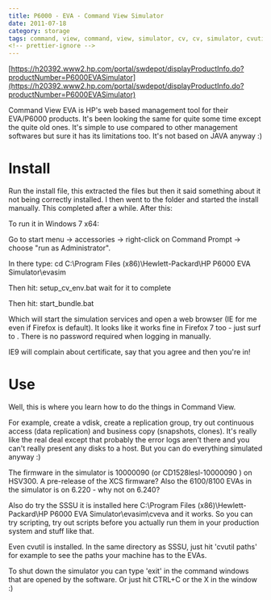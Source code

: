 ```yaml
---
title: P6000 - EVA - Command View Simulator
date: 2011-07-18
category: storage
tags: command, view, command, view, simulator, cv, cv, simulator, cvutil, disk, array, eva, firmware, hp, hsv300, p6000, simulator, sssu, storage, xcs
<!-- prettier-ignore -->
---
```


[https://h20392.www2.hp.com/portal/swdepot/displayProductInfo.do?productNumber=P6000EVASimulator](https://h20392.www2.hp.com/portal/swdepot/displayProductInfo.do?productNumber=P6000EVASimulator)

Command View EVA is HP's web based management tool for their EVA/P6000 products. It's been looking the same for quite some time except the quite old ones. It's simple to use compared to other management softwares but sure it has its limitations too. It's not based on JAVA anyway :)

# Install

Run the install file, this extracted the files but then it said something about it not being correctly installed. I then went to the folder and started the install manually. This completed after a while. After this:

To run it in Windows 7 x64:

Go to start menu -> accessories -> right-click on Command Prompt -> choose "run as Administrator".

In there type: cd C:\\Program Files (x86)\\Hewlett-Packard\\HP P6000 EVA Simulator\\evasim

Then hit: setup\_cv\_env.bat wait for it to complete

Then hit: start\_bundle.bat

Which will start the simulation services and open a web browser (IE for me even if Firefox is default). It looks like it works fine in Firefox 7 too - just surf to . There is no password required when logging in manually.

IE9 will complain about certificate, say that you agree and then you're in!

# Use

Well, this is where you learn how to do the things in Command View.

For example, create a vdisk, create a replication group, try out continuous access (data replication) and business copy (snapshots, clones). It's really like the real deal except that probably the error logs aren't there and you can't really present any disks to a host. But you can do everything simulated anyway :)

The firmware in the simulator is 10000090 (or CD1528lesl-10000090 ) on HSV300. A pre-release of the XCS firmware? Also the 6100/8100 EVAs in the simulator is on 6.220 - why not on 6.240?

Also do try the SSSU it is installed here C:\\Program Files (x86)\\Hewlett-Packard\\HP P6000 EVA Simulator\\evasim\\cveva and it works. So you can try scripting, try out scripts before you actually run them in your production system and stuff like that.

Even cvutil is installed. In the same directory as SSSU, just hit 'cvutil paths' for example to see the paths your machine has to the EVAs.

To shut down the simulator you can type 'exit' in the command windows that are opened by the software. Or just hit CTRL+C or the X in the window :)
